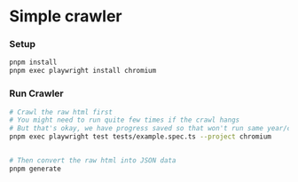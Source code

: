 # Simple crawler

### Setup

```bash
pnpm install
pnpm exec playwright install chromium
```

### Run Crawler


```bash
# Crawl the raw html first
# You might need to run quite few times if the crawl hangs
# But that's okay, we have progress saved so that won't run same year/city twice
pnpm exec playwright test tests/example.spec.ts --project chromium


# Then convert the raw html into JSON data
pnpm generate
```

